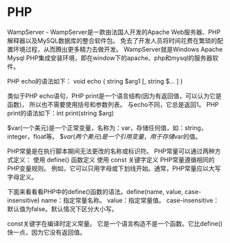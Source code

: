 # PHP
WampServer - WampServer是一款由法国人开发的Apache Web服务器、PHP解释器以及MySQL数据库的整合软件包。
免去了开发人员将时间花费在繁琐的配置环境过程，从而腾出更多精力去做开发。
WampServer就是Windows Apache Mysql PHP集成安装环境，即在window下的apache、php和mysql的服务器软件。


PHP echo的语法如下：
void echo ( string $arg1 [, string $... ] )


类似于PHP echo语句，PHP print是一个语言结构(因为有返回值，可以认为它是函数)，
所以也不需要使用括号和参数列表。 
与echo不同，它总是返回1。
PHP print的语法如下：int print(string $arg)



$var(一个美元)是一个正常变量，名称为：var，存储任何值，如：string，integer，float等。
$$var(两个美元)是一个引用变量，用于存储$var的值。


PHP常量是在执行脚本期间无法更改的名称或标识符。 PHP常量可以通过两种方式定义：
使用 define() 函数定义
使用 const 关键字定义
PHP常量遵循相同的PHP变量规则。 例如，它可以只用字母或下划线开始。通常，PHP常量应以大写字母定义。


下面来看看看PHP中的define()函数的语法。define(name, value, case-insensitive)
name：指定常量名称。
value：指定常量值。
case-insensitive：默认值为false。默认情况下区分大小写。

const关键字在编译时定义常量。 它是一个语言构造不是一个函数。它比define()快一点，因为它没有返回值。